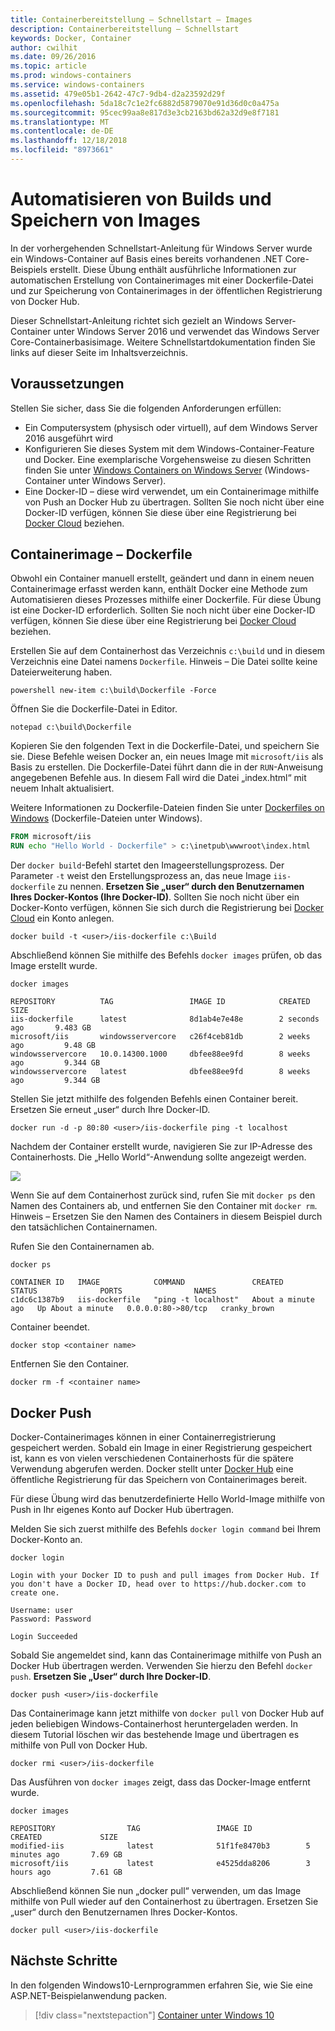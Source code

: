 ```yaml
---
title: Containerbereitstellung – Schnellstart – Images
description: Containerbereitstellung – Schnellstart
keywords: Docker, Container
author: cwilhit
ms.date: 09/26/2016
ms.topic: article
ms.prod: windows-containers
ms.service: windows-containers
ms.assetid: 479e05b1-2642-47c7-9db4-d2a23592d29f
ms.openlocfilehash: 5da18c7c1e2fc6882d5879070e91d36d0c0a475a
ms.sourcegitcommit: 95cec99aa8e817d3e3cb2163bd62a32d9e8f7181
ms.translationtype: MT
ms.contentlocale: de-DE
ms.lasthandoff: 12/18/2018
ms.locfileid: "8973661"
---
```

# <a name="automating-builds-and-saving-images"></a>Automatisieren von Builds und Speichern von Images

In der vorhergehenden Schnellstart-Anleitung für Windows Server wurde ein Windows-Container auf Basis eines bereits vorhandenen .NET Core-Beispiels erstellt. Diese Übung enthält ausführliche Informationen zur automatischen Erstellung von Containerimages mit einer Dockerfile-Datei und zur Speicherung von Containerimages in der öffentlichen Registrierung von Docker Hub.

Dieser Schnellstart-Anleitung richtet sich gezielt an Windows Server-Container unter Windows Server 2016 und verwendet das Windows Server Core-Containerbasisimage. Weitere Schnellstartdokumentation finden Sie links auf dieser Seite im Inhaltsverzeichnis.

## <a name="prerequisites"></a>Voraussetzungen

Stellen Sie sicher, dass Sie die folgenden Anforderungen erfüllen:

- Ein Computersystem (physisch oder virtuell), auf dem Windows Server 2016 ausgeführt wird
- Konfigurieren Sie dieses System mit dem Windows-Container-Feature und Docker. Eine exemplarische Vorgehensweise zu diesen Schritten finden Sie unter [Windows Containers on Windows Server](./quick-start-windows-server.md) (Windows-Container unter Windows Server).
- Eine Docker-ID – diese wird verwendet, um ein Containerimage mithilfe von Push an Docker Hub zu übertragen. Sollten Sie noch nicht über eine Docker-ID verfügen, können Sie diese über eine Registrierung bei [Docker Cloud](https://cloud.docker.com/) beziehen.

## <a name="container-image---dockerfile"></a>Containerimage – Dockerfile

Obwohl ein Container manuell erstellt, geändert und dann in einem neuen Containerimage erfasst werden kann, enthält Docker eine Methode zum Automatisieren dieses Prozesses mithilfe einer Dockerfile. Für diese Übung ist eine Docker-ID erforderlich. Sollten Sie noch nicht über eine Docker-ID verfügen, können Sie diese über eine Registrierung bei [Docker Cloud]( https://cloud.docker.com/) beziehen.

Erstellen Sie auf dem Containerhost das Verzeichnis `c:\build` und in diesem Verzeichnis eine Datei namens `Dockerfile`. Hinweis – Die Datei sollte keine Dateierweiterung haben.

```console
powershell new-item c:\build\Dockerfile -Force
```

Öffnen Sie die Dockerfile-Datei in Editor.

```console
notepad c:\build\Dockerfile
```

Kopieren Sie den folgenden Text in die Dockerfile-Datei, und speichern Sie sie. Diese Befehle weisen Docker an, ein neues Image mit `microsoft/iis` als Basis zu erstellen. Die Dockerfile-Datei führt dann die in der `RUN`-Anweisung angegebenen Befehle aus. In diesem Fall wird die Datei „index.html“ mit neuem Inhalt aktualisiert.

Weitere Informationen zu Dockerfile-Dateien finden Sie unter [Dockerfiles on Windows](../manage-docker/manage-windows-dockerfile.md) (Dockerfile-Dateien unter Windows).

```dockerfile
FROM microsoft/iis
RUN echo "Hello World - Dockerfile" > c:\inetpub\wwwroot\index.html
```

Der `docker build`-Befehl startet den Imageerstellungsprozess. Der Parameter `-t` weist den Erstellungsprozess an, das neue Image `iis-dockerfile` zu nennen. **Ersetzen Sie „user“ durch den Benutzernamen Ihres Docker-Kontos (Ihre Docker-ID)**. Sollten Sie noch nicht über ein Docker-Konto verfügen, können Sie sich durch die Registrierung bei [Docker Cloud](https://cloud.docker.com/) ein Konto anlegen.

```console
docker build -t <user>/iis-dockerfile c:\Build
```

Abschließend können Sie mithilfe des Befehls `docker images` prüfen, ob das Image erstellt wurde.

```console
docker images

REPOSITORY          TAG                 IMAGE ID            CREATED             SIZE
iis-dockerfile      latest              8d1ab4e7e48e        2 seconds ago       9.483 GB
microsoft/iis       windowsservercore   c26f4ceb81db        2 weeks ago         9.48 GB
windowsservercore   10.0.14300.1000     dbfee88ee9fd        8 weeks ago         9.344 GB
windowsservercore   latest              dbfee88ee9fd        8 weeks ago         9.344 GB
```

Stellen Sie jetzt mithilfe des folgenden Befehls einen Container bereit. Ersetzen Sie erneut „user“ durch Ihre Docker-ID.

```console
docker run -d -p 80:80 <user>/iis-dockerfile ping -t localhost
```

Nachdem der Container erstellt wurde, navigieren Sie zur IP-Adresse des Containerhosts. Die „Hello World“-Anwendung sollte angezeigt werden.

![](media/dockerfile2.png)

Wenn Sie auf dem Containerhost zurück sind, rufen Sie mit `docker ps` den Namen des Containers ab, und entfernen Sie den Container mit `docker rm`. Hinweis – Ersetzen Sie den Namen des Containers in diesem Beispiel durch den tatsächlichen Containernamen.

Rufen Sie den Containernamen ab.

```console
docker ps

CONTAINER ID   IMAGE            COMMAND               CREATED              STATUS              PORTS                NAMES
c1dc6c1387b9   iis-dockerfile   "ping -t localhost"   About a minute ago   Up About a minute   0.0.0.0:80->80/tcp   cranky_brown
```

Container beendet.

```console
docker stop <container name>
```

Entfernen Sie den Container.

```console
docker rm -f <container name>
```

## <a name="docker-push"></a>Docker Push

Docker-Containerimages können in einer Containerregistrierung gespeichert werden. Sobald ein Image in einer Registrierung gespeichert ist, kann es von vielen verschiedenen Containerhosts für die spätere Verwendung abgerufen werden. Docker stellt unter [Docker Hub](https://hub.docker.com/) eine öffentliche Registrierung für das Speichern von Containerimages bereit.

Für diese Übung wird das benutzerdefinierte Hello World-Image mithilfe von Push in Ihr eigenes Konto auf Docker Hub übertragen.

Melden Sie sich zuerst mithilfe des Befehls `docker login command` bei Ihrem Docker-Konto an.

```console
docker login

Login with your Docker ID to push and pull images from Docker Hub. If you don't have a Docker ID, head over to https://hub.docker.com to create one.

Username: user
Password: Password

Login Succeeded
```

Sobald Sie angemeldet sind, kann das Containerimage mithilfe von Push an Docker Hub übertragen werden. Verwenden Sie hierzu den Befehl `docker push`. **Ersetzen Sie „User“ durch Ihre Docker-ID**. 

```console
docker push <user>/iis-dockerfile
```

Das Containerimage kann jetzt mithilfe von `docker pull` von Docker Hub auf jeden beliebigen Windows-Containerhost heruntergeladen werden. In diesem Tutorial löschen wir das bestehende Image und übertragen es mithilfe von Pull von Docker Hub. 

```console
docker rmi <user>/iis-dockerfile
```

Das Ausführen von `docker images` zeigt, dass das Docker-Image entfernt wurde.

```console
docker images

REPOSITORY                TAG                 IMAGE ID            CREATED             SIZE
modified-iis              latest              51f1fe8470b3        5 minutes ago       7.69 GB
microsoft/iis             latest              e4525dda8206        3 hours ago         7.61 GB
```

Abschließend können Sie nun „docker pull“ verwenden, um das Image mithilfe von Pull wieder auf den Containerhost zu übertragen. Ersetzen Sie „user“ durch den Benutzernamen Ihres Docker-Kontos. 

```
docker pull <user>/iis-dockerfile
```

## <a name="next-steps"></a>Nächste Schritte

In den folgenden Windows10-Lernprogrammen erfahren Sie, wie Sie eine ASP.NET-Beispielanwendung packen.

> [!div class="nextstepaction"]
> [Container unter Windows 10](./quick-start-windows-10.md)

